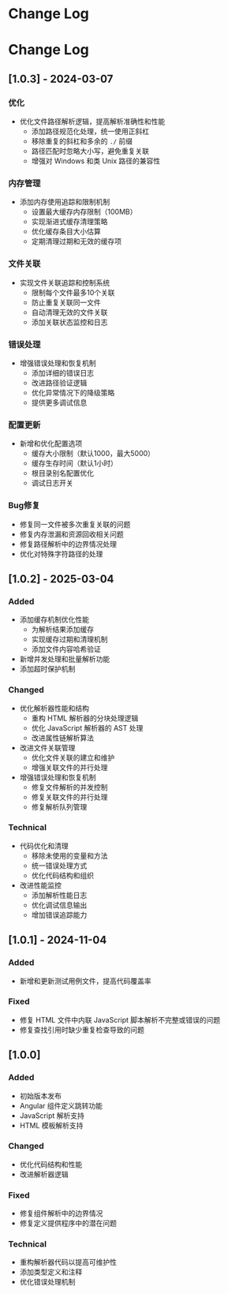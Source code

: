 # Change Log

# Change Log

## [1.0.3] - 2024-03-07

### 优化
- 优化文件路径解析逻辑，提高解析准确性和性能
  - 添加路径规范化处理，统一使用正斜杠
  - 移除重复的斜杠和多余的 `./` 前缀
  - 路径匹配时忽略大小写，避免重复关联
  - 增强对 Windows 和类 Unix 路径的兼容性

### 内存管理
- 添加内存使用追踪和限制机制
  - 设置最大缓存内存限制（100MB）
  - 实现渐进式缓存清理策略
  - 优化缓存条目大小估算
  - 定期清理过期和无效的缓存项

### 文件关联
- 实现文件关联追踪和控制系统
  - 限制每个文件最多10个关联
  - 防止重复关联同一文件
  - 自动清理无效的文件关联
  - 添加关联状态监控和日志

### 错误处理
- 增强错误处理和恢复机制
  - 添加详细的错误日志
  - 改进路径验证逻辑
  - 优化异常情况下的降级策略
  - 提供更多调试信息

### 配置更新
- 新增和优化配置选项
  - 缓存大小限制（默认1000，最大5000）
  - 缓存生存时间（默认1小时）
  - 根目录别名配置优化
  - 调试日志开关

### Bug修复
- 修复同一文件被多次重复关联的问题
- 修复内存泄漏和资源回收相关问题
- 修复路径解析中的边界情况处理
- 优化对特殊字符路径的处理

## [1.0.2] - 2025-03-04

### Added
- 添加缓存机制优化性能
  - 为解析结果添加缓存
  - 实现缓存过期和清理机制
  - 添加文件内容哈希验证
- 新增并发处理和批量解析功能
- 添加超时保护机制

### Changed
- 优化解析器性能和结构
  - 重构 HTML 解析器的分块处理逻辑
  - 优化 JavaScript 解析器的 AST 处理
  - 改进属性链解析算法
- 改进文件关联管理
  - 优化文件关联的建立和维护
  - 增强关联文件的并行处理
- 增强错误处理和恢复机制
  - 修复文件解析的并发控制
  - 修复关联文件的并行处理
  - 修复解析队列管理
    
### Technical
- 代码优化和清理
  - 移除未使用的变量和方法
  - 统一错误处理方式
  - 优化代码结构和组织
- 改进性能监控
  - 添加解析性能日志
  - 优化调试信息输出
  - 增加错误追踪能力

## [1.0.1] - 2024-11-04

### Added
- 新增和更新测试用例文件，提高代码覆盖率

### Fixed
- 修复 HTML 文件中内联 JavaScript 脚本解析不完整或错误的问题
- 修复查找引用时缺少重复检查导致的问题

## [1.0.0]

### Added
- 初始版本发布
- Angular 组件定义跳转功能
- JavaScript 解析支持
- HTML 模板解析支持

### Changed
- 优化代码结构和性能
- 改进解析器逻辑

### Fixed
- 修复组件解析中的边界情况
- 修复定义提供程序中的潜在问题

### Technical
- 重构解析器代码以提高可维护性
- 添加类型定义和注释
- 优化错误处理机制

